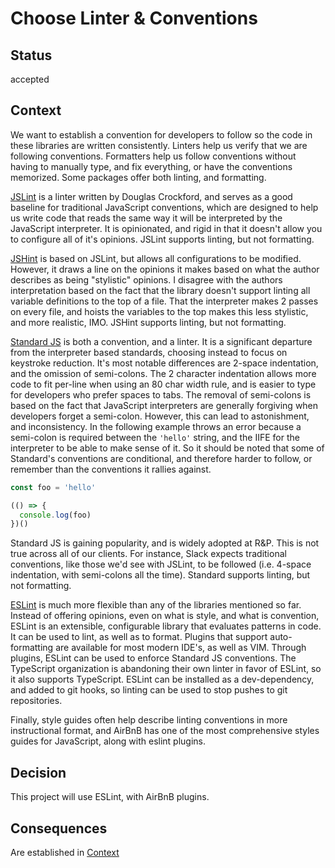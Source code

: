 # Choose Linter & Conventions

## Status

accepted

## Context

We want to establish a convention for developers to follow so the code in these libraries are written consistently. Linters help us verify that we are following conventions. Formatters help us follow conventions without having to manually type, and fix everything, or have the conventions memorized. Some packages offer both linting, and formatting.

[JSLint](https://www.npmjs.com/package/jslint) is a linter written by Douglas Crockford, and serves as a good baseline for traditional JavaScript conventions, which are designed to help us write code that reads the same way it will be interpreted by the JavaScript interpreter. It is opinionated, and rigid in that it doesn't allow you to configure all of it's opinions. JSLint supports linting, but not formatting.

[JSHint](https://www.npmjs.com/package/jshint) is based on JSLint, but allows all configurations to be modified. However, it draws a line on the opinions it makes based on what the author describes as being "stylistic" opinions. I disagree with the authors interpretation based on the fact that the library doesn't support linting all variable definitions to the top of a file. That the interpreter makes 2 passes on every file, and hoists the variables to the top makes this less stylistic, and more realistic, IMO. JSHint supports linting, but not formatting.

[Standard JS](https://standardjs.com/) is both a convention, and a linter. It is a significant departure from the interpreter based standards, choosing instead to focus on keystroke reduction. It's most notable differences are 2-space indentation, and the omission of semi-colons. The 2 character indentation allows more code to fit per-line when using an 80 char width rule, and is easier to type for developers who prefer spaces to tabs. The removal of semi-colons is based on the fact that JavaScript interpreters are generally forgiving when developers forget a semi-colon. However, this can lead to astonishment, and inconsistency. In the following example throws an error because a semi-colon is required between the `'hello'` string, and the IIFE for the interpreter to be able to make sense of it. So it should be noted that some of Standard's conventions are conditional, and therefore harder to follow, or remember than the conventions it rallies against.

```JavaScript
const foo = 'hello'

(() => {
  console.log(foo)
})()
```

Standard JS is gaining popularity, and is widely adopted at R&P. This is not true across all of our clients. For instance, Slack expects traditional conventions, like those we'd see with JSLint, to be followed (i.e. 4-space indentation, with semi-colons all the time). Standard supports linting, but not formatting.

[ESLint](https://www.npmjs.com/package/eslint) is much more flexible than any of the libraries mentioned so far. Instead of offering opinions, even on what is style, and what is convention, ESLint is an extensible, configurable library that evaluates patterns in code. It can be used to lint, as well as to format. Plugins that support auto-formatting are available for most modern IDE's, as well as VIM. Through plugins, ESLint can be used to enforce Standard JS conventions. The TypeScript organization is abandoning their own linter in favor of ESLint, so it also supports TypeScript. ESLint can be installed as a dev-dependency, and added to git hooks, so linting can be used to stop pushes to git repositories.

Finally, style guides often help describe linting conventions in more instructional format, and AirBnB has one of the most comprehensive styles guides for JavaScript, along with eslint plugins.

## Decision

This project will use ESLint, with AirBnB plugins.

## Consequences

Are established in [Context](#context)
